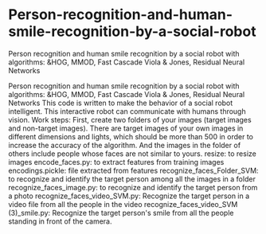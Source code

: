 # Person-recognition-and-human-smile-recognition-by-a-social-robot
Person recognition and human smile recognition by a social robot with algorithms: &amp;HOG, MMOD, Fast Cascade Viola &amp; Jones, Residual Neural Networks

Person recognition and human smile recognition by a social robot with algorithms: &HOG, MMOD, Fast Cascade Viola & Jones, Residual Neural Networks
This code is written to make the behavior of a social robot intelligent. This interactive robot can communicate with humans through vision.
Work steps:
First, create two folders of your images (target images and non-target images). There are target images of your own images in different dimensions and lights, which should be more than 500 in order to increase the accuracy of the algorithm. And the images in the folder of others include people whose faces are not similar to yours.
resize: to resize images
encode_faces.py: to extract features from training images
encodings.pickle: file extracted from features
recognize_faces_Folder_SVM: to recognize and identify the target person among all the images in a folder
recognize_faces_image.py: to recognize and identify the target person from a photo
recognize_faces_video_SVM.py: Recognize the target person in a video file from all the people in the video
recognize_faces_video_SVM (3)_smile.py: Recognize the target person's smile from all the people standing in front of the camera.
